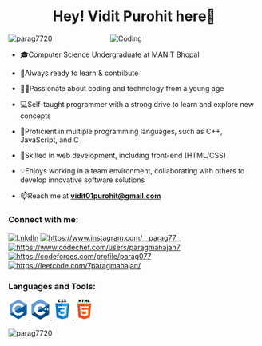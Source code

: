 <h1 align="center">Hey! Vidit Purohit here👋</h1>
<img align="right" alt="Coding" width="300" src=https://cdn.dribbble.com/users/1162077/screenshots/3848914/programmer.gif>
<p align="left"> <img src="https://komarev.com/ghpvc/?username=parag7720&label=Profile%20views&color=0e75b6&style=flat" alt="parag7720" /> </p>

- 🎓Computer Science Undergraduate at MANIT Bhopal

- 🌱Always ready to learn & contribute
- 🧑‍💻Passionate about coding and technology from a young age
- 💻Self-taught programmer with a strong drive to learn and explore new concepts
- 🤹Proficient in multiple programming languages, such as C++, JavaScript, and C
- 🎢Skilled in web development, including front-end (HTML/CSS)
- 💡Enjoys working in a team environment, collaborating with others to develop innovative software solutions
- 📫Reach me at **vidit01purohit@gmail.com**

<h3 align="left">Connect with me:</h3>
<p align="left">
<a href="https://www.linkedin.com/in/parag-mahajan-b05991223/" target="blank"><img align="center" src="https://raw.githubusercontent.com/rahuldkjain/github-profile-readme-generator/master/src/images/icons/Social/linked-in-alt.svg" alt="LnkdIn" height="30" width="40" /></a>
<a href="https://www.instagram.com/__parag__77" target="blank"><img align="center" src="https://raw.githubusercontent.com/rahuldkjain/github-profile-readme-generator/master/src/images/icons/Social/instagram.svg" alt="https://www.instagram.com/__parag77__" height="30" width="40" /></a>
<a href="https://www.codechef.com/users/paragmahajan7" target="blank"><img align="center" src="https://cdn.jsdelivr.net/npm/simple-icons@3.1.0/icons/codechef.svg" alt="https://www.codechef.com/users/paragmahajan7" height="30" width="40" /></a>
<a href="https://codeforces.com/profile/parag077" target="blank"><img align="center" src="https://raw.githubusercontent.com/rahuldkjain/github-profile-readme-generator/master/src/images/icons/Social/codeforces.svg" alt="https://codeforces.com/profile/parag077" height="30" width="40" /></a>
<a href="https://leetcode.com/7paragmahajan/" target="blank"><img align="center" src="https://raw.githubusercontent.com/rahuldkjain/github-profile-readme-generator/master/src/images/icons/Social/leet-code.svg" alt="https://leetcode.com/7paragmahajan/" height="30" width="40" /></a>
</p>

<h3 align="left">Languages and Tools:</h3>
<p align="left"> <a href="https://www.cprogramming.com/" target="_blank" rel="noreferrer"> <img src="https://raw.githubusercontent.com/devicons/devicon/master/icons/c/c-original.svg" alt="c" width="40" height="40"/> </a> <a href="https://www.w3schools.com/cpp/" target="_blank" rel="noreferrer"> <img src="https://raw.githubusercontent.com/devicons/devicon/master/icons/cplusplus/cplusplus-original.svg" alt="cplusplus" width="40" height="40"/> </a> <a href="https://www.w3schools.com/css/" target="_blank" rel="noreferrer"> <img src="https://raw.githubusercontent.com/devicons/devicon/master/icons/css3/css3-original-wordmark.svg" alt="css3" width="40" height="40"/> </a> <a href="https://www.w3.org/html/" target="_blank" rel="noreferrer"> <img src="https://raw.githubusercontent.com/devicons/devicon/master/icons/html5/html5-original-wordmark.svg" alt="html5" width="40" height="40"/> </a> </p>

<p><img align="center" src="https://github-readme-stats.vercel.app/api/top-langs?username=vidit01purohit&show_icons=true&locale=en&layout=compact" alt="parag7720" /></p>
